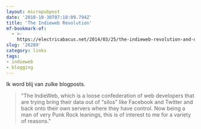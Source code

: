 ```yaml
---
layout: micropubpost
date: '2018-10-30T07:18:09.794Z'
title: 'The Indieweb Revolution'
mf-bookmark-of:
  - >-
    https://electricabacus.net/2014/03/25/the-indieweb-revolution-and-other-reasons-you-should-learn-to-code/
slug: '26289'
category: links
tags: 
- indieweb
- blogging
---
```

Ik word blij van zulke blogposts. 

> "The IndieWeb, which is a loose confederation of web developers that are trying bring their data out of "silos" like Facebook and Twitter and back onto their own servers where they have control. Now being a man of very Punk Rock leanings, this is of interest to me for a variety of reasons."